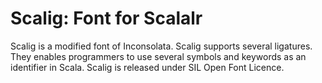 # Scalig: Font for Scalalr

Scalig is a modified font of Inconsolata.
Scalig supports several ligatures.
They enables programmers to use several symbols and keywords as an identifier in Scala.
Scalig is released under SIL Open Font Licence.
